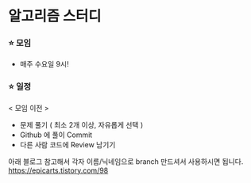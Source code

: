 # 알고리즘 스터디


### ⭐ 모임
 - 매주 수요일 9시! 

### ⭐ 일정
 < 모임 이전 >
 - 문제 풀기 ( 최소 2개 이상, 자유롭게 선택 )
 - Github 에 풀이 Commit 
 - 다른 사람 코드에 Review 남기기



아래 블로그 참고해서 각자 이름/닉네임으로 branch 만드셔서 사용하시면 됩니다.
https://epicarts.tistory.com/98
